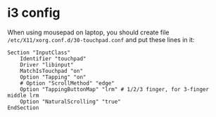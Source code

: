 # i3 config

When using mousepad on laptop, you should create file `/etc/X11/xorg.conf.d/30-touchpad.conf` and put these lines in it:
```
Section "InputClass"
    Identifier "touchpad"
    Driver "libinput"
    MatchIsTouchpad "on"
    Option "Tapping" "on"
    # Option "ScrollMethod" "edge"
    Option "TappingButtonMap" "lrm" # 1/2/3 finger, for 3-finger middle lrm
    Option "NaturalScrolling" "true"
EndSection
```
